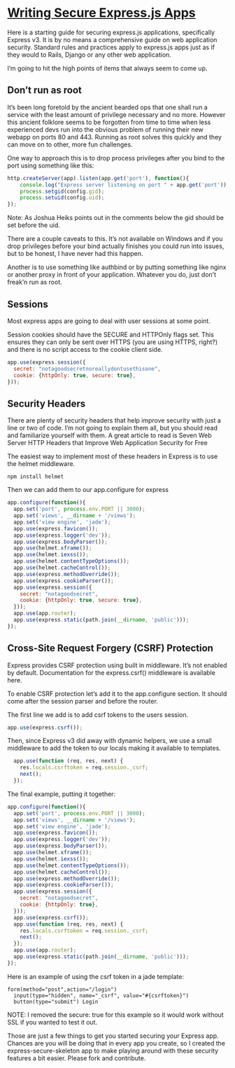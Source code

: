 # [Writing Secure Express.js Apps](http://blog.liftsecurity.io/post/37388272578/writing-secure-express-js-apps)

Here is a starting guide for securing express.js applications, specifically Express v3. It is by no means a comprehensive guide on web application security. Standard rules and practices apply to express.js apps just as if they would to Rails, Django or any other web application.

I’m going to hit the high points of items that always seem to come up.

## Don’t run as root

It’s been long foretold by the ancient bearded ops that one shall run a service with the least amount of privilege necessary and no more. However this ancient folklore seems to be forgotten from time to time when less experienced devs run into the obvious problem of running their new webapp on ports 80 and 443. Running as root solves this quickly and they can move on to other, more fun challenges. 

One way to approach this is to drop process privileges after you bind to the port using something like this:

```javascript
http.createServer(app).listen(app.get('port'), function(){
    console.log("Express server listening on port " + app.get('port'));
    process.setgid(config.gid);
    process.setuid(config.uid);
});
```

Note: As Joshua Heiks points out in the comments below the gid should be set before the uid.

There are a couple caveats to this. It’s not available on Windows and if you drop privileges before your bind actually finishes you could run into issues, but to be honest, I have never had this happen.

Another is to use something like authbind or by putting something like nginx or another proxy in front of your application. Whatever you do, just don’t freak’n run as root.

## Sessions

Most express apps are going to deal with user sessions at some point.

Session cookies should have the SECURE and HTTPOnly flags set. This ensures they can only be sent over HTTPS (you are using HTTPS, right?) and there is no script access to the cookie client side.

```javascript
app.use(express.session({
  secret: "notagoodsecretnoreallydontusethisone",
  cookie: {httpOnly: true, secure: true},
}));
```

## Security Headers

There are plenty of security headers that help improve security with just a line or two of code. I’m not going to explain them all, but you should read and familiarize yourself with them. A great article to read is Seven Web Server HTTP Headers that Improve Web Application Security for Free

The easiest way to implement most of these headers in Express is to use the helmet middleware.

```shell
npm install helmet
```

Then we can add them to our app.configure for express

```javascript
app.configure(function(){
  app.set('port', process.env.PORT || 3000);
  app.set('views', __dirname + '/views');
  app.set('view engine', 'jade');
  app.use(express.favicon());
  app.use(express.logger('dev'));
  app.use(express.bodyParser());
  app.use(helmet.xframe());
  app.use(helmet.iexss());
  app.use(helmet.contentTypeOptions());
  app.use(helmet.cacheControl());
  app.use(express.methodOverride());
  app.use(express.cookieParser());
  app.use(express.session({
    secret: "notagoodsecret",
    cookie: {httpOnly: true, secure: true},
  }));
  app.use(app.router);
  app.use(express.static(path.join(__dirname, 'public')));
});
```

## Cross-Site Request Forgery (CSRF) Protection 

Express provides CSRF protection using built in middleware. It’s not enabled by default. Documentation for the express.csrf() middleware is available here.

To enable CSRF protection let’s add it to the app.configure section. It should come after the session parser and before the router.

The first line we add is to add csrf tokens to the users session.

```javascript
app.use(express.csrf());
```

Then, since Express v3 did away with dynamic helpers, we use a small middleware to add the token to our locals making it available to templates.

```javascript
  app.use(function (req, res, next) {
    res.locals.csrftoken = req.session._csrf;
    next();
  });
```

The final example, putting it together:

```javascript
app.configure(function(){
  app.set('port', process.env.PORT || 3000);
  app.set('views', __dirname + '/views');
  app.set('view engine', 'jade');
  app.use(express.favicon());
  app.use(express.logger('dev'));
  app.use(express.bodyParser());
  app.use(helmet.xframe());
  app.use(helmet.iexss());
  app.use(helmet.contentTypeOptions());
  app.use(helmet.cacheControl());
  app.use(express.methodOverride());
  app.use(express.cookieParser());
  app.use(express.session({
    secret: "notagoodsecret",
    cookie: {httpOnly: true},
  }));
  app.use(express.csrf());
  app.use(function (req, res, next) {
    res.locals.csrftoken = req.session._csrf;
    next();
  });
  app.use(app.router);
  app.use(express.static(path.join(__dirname, 'public')));
});
```

Here is an example of using the csrf token in a jade template:

```jade
form(method="post",action="/login")
  input(type="hidden", name="_csrf", value="#{csrftoken}")
  button(type="submit") Login
```

NOTE: I removed the secure: true for this example so it would work without SSL if you wanted to test it out.

Those are just a few things to get you started securing your Express app. Chances are you will be doing that in every app you create, so I created the express-secure-skeleton app to make playing around with these security features a bit easier. Please fork and contribute.